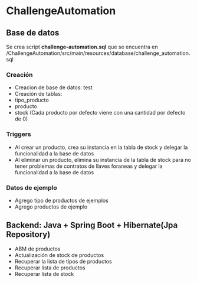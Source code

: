 # ChallengeAutomation
## Base de datos
Se crea script **challenge-automation.sql** que se encuentra en /ChallengeAutomation/src/main/resources/database/challenge_automation.sql
### Creación
- Creacion de base de datos: test
- Creación de tablas:
-   tipo_producto
-   producto
-   stock (Cada producto por defecto viene con una cantidad por defecto de 0)
  ### Triggers
-   Al crear un producto, crea su instancia en la tabla de stock y delegar la funcionalidad a la base de datos
-   Al eliminar un producto, elimina su instancia de la tabla de stock para no tener problemas de contratos de llaves foraneas y delegar la funcionalidad a la base de datos
  ### Datos de ejemplo
-   Agrego tipo de productos de ejemplos
-   Agrego productos de ejemplo
## Backend: Java + Spring Boot + Hibernate(Jpa Repository)
- ABM de productos
- Actualización de stock de productos
- Recuperar la lista de tipos de productos
- Recuperar lista de productos
- Recuperar lista de stock
